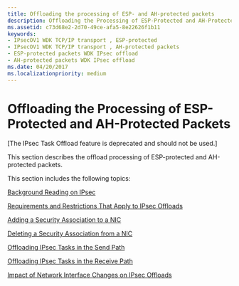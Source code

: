 ```yaml
---
title: Offloading the processing of ESP- and AH-protected packets
description: Offloading the Processing of ESP-Protected and AH-Protected Packets
ms.assetid: c73d68e2-2d70-49ce-afa5-8e22626f1b11
keywords:
- IPsecOV1 WDK TCP/IP transport , ESP-protected
- IPsecOV1 WDK TCP/IP transport , AH-protected packets
- ESP-protected packets WDK IPsec offload
- AH-protected packets WDK IPsec offload
ms.date: 04/20/2017
ms.localizationpriority: medium
---
```


# Offloading the Processing of ESP-Protected and AH-Protected Packets

\[The IPsec Task Offload feature is deprecated and should not be used.\]



This section describes the offload processing of ESP-protected and AH-protected packets.

This section includes the following topics:

[Background Reading on IPsec](background-reading-on-ipsec.md)

[Requirements and Restrictions That Apply to IPsec Offloads](requirements-and-restrictions-that-apply-to-ipsec-offloads.md)

[Adding a Security Association to a NIC](adding-a-security-association-to-a-nic.md)

[Deleting a Security Association from a NIC](deleting-a-security-association-from-a-nic.md)

[Offloading IPsec Tasks in the Send Path](offloading-ipsec-tasks-in-the-send-path.md)

[Offloading IPsec Tasks in the Receive Path](offloading-ipsec-tasks-in-the-receive-path.md)

[Impact of Network Interface Changes on IPsec Offloads](impact-of-network-interface-changes-on-ipsec-offloads.md)

 

 





